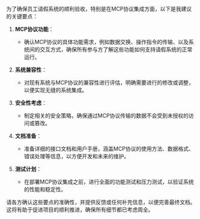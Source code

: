 为了确保员工请假系统的顺利验收，特别是在MCP协议集成方面，以下是我建议的关键要点：

1. **MCP协议功能**：
   - 确认MCP协议的具体功能需求，例如数据交换、操作指令的传输、以及系统间的交互方式，确保所有参与方了解这些功能如何支持请假系统的正常运行。

2. **系统兼容性**：
   - 对现有系统与MCP协议的兼容性进行评估，明确需要进行的修改或调整，以便实现无缝的系统集成。

3. **安全性考虑**：
   - 制定相关的安全策略，确保通过MCP协议传输的数据不会受到未授权的访问或篡改。

4. **文档准备**：
   - 准备详细的接口文档和用户手册，涵盖MCP协议的使用方法、数据格式、错误处理等信息，以方便开发和未来的维护。

5. **测试计划**：
   - 在部署MCP协议集成之前，进行全面的功能测试和压力测试，以验证系统的性能和稳定性。

请各方确认这些要点的准确性，并提供反馈或任何补充信息，以便完善最终文档。这将有助于促进项目的顺利推进，确保所有细节都已考虑周全。
